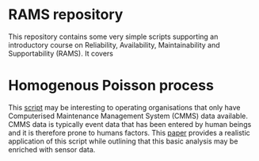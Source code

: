# RAMS repository

This repository contains some very simple scripts supporting an introductory course on Reliability, Availability, Maintainability and Supportability (RAMS). It covers

# Homogenous Poisson process
This [script](https://nbviewer.jupyter.org/github/chrisrijsdijk/RAMS/blob/master/PoissonDistribution.ipynb) may be interesting to operating organisations that only have Computerised Maintenance Management System (CMMS) data available. CMMS data is typically event data that has been entered by human beings and it is therefore prone to humans factors. This [paper](https://www.phmpapers.org/index.php/phme/article/view/409) provides a realistic application of this script while outlining that this basic analysis may be enriched with sensor data.

